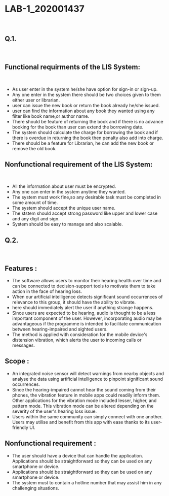 # LAB-1_202001437
<br>
<h2> Q.1.</h2>
<br>
<h2>Functional requirments of the LIS System:</h2>
<br>
<ul>
  <li>  As user enter in the system he/she have option for sign-in or sign-up.</li>
  <li>  Any one enter in the system there should be two choices given to them either user or librarian.</li>
  <li>  user can issue the new book or return the book already he/she issued. </li>
  <li>  user can find the information about any book they wanted using any filter like book name,or author name. </li>
  <li>  There should be feature of returning the book and if there is no advance booking for the book than user can extend the borrowing date.</li>
  <li>  The system should calculate the charge for borrowing the book and if there is overdue in returning the book then penalty also add into charge. </li>
  <li>  There should be a feature for Librarian, he can add the new book or remove the old book. </li>
</ul>

<h2>Nonfunctional requirement of the LIS System:</h2>
<br>
<ul>
  <li> All the information about user must be encrypted.</li>
  <li> Any one can enter in the system anytime they wanted.</li>
  <li> The system must work fine,so any desirable task must be completed in some amount of time.</li>
  <li> The system should accept the unique user name.</li>
  <li> The ststem should accept strong password like upper and lower case and any digit and sign.</li>
  <li> System should be easy to manage and also scalable.</li>
</ul>

<h2> Q.2. </h2>
<br>
<h2>Features :</h2>
<ul>
  <li> The software allows users to monitor their hearing health over time and can be connected to decision-support tools to motivate them to take action in the face of        hearing loss.</li>
  <li> When our artificial intelligence detects significant sound occurrences of relevance to this group, it should have the ability to vibrate.</li>
  <li> here should immediately alert the user if anything strange happens.</li>
  <li> Since users are expected to be hearing, audio is thought to be a less important component of the user. However, incorporating audio may be advantageous if the programme is intended to facilitate communication between hearing-impaired and sighted users.</li>
  <li> The method is applied with consideration for the mobile device's distension vibration, which alerts the user to incoming calls or messages.</li>
</ul>


<h2>Scope :</h2>
<ul>
  <li> An integrated noise sensor will detect warnings from nearby objects and analyse the data using artificial intelligence to pinpoint significant sound occurrences.</li>
  <li> Since the hearing-impaired cannot hear the sound coming from their phones, the vibration feature in mobile apps could readily inform them. Other applications for the vibration mode included lesser, higher, and pattern mode. This vibration mode can be altered depending on the severity of the user's hearing loss issue.</li>
  <li> Users within the same community can simply connect with one another. Users may utilise and benefit from this app with ease thanks to its user-friendly UI.</li>
</ul>


<h2>Nonfunctional requirement :</h2>
<ul>
  <li> The user should have a device that can handle the application. Applications should be straightforward so they can be used on any smartphone or device.</li>
  <li> Applications should be straightforward so they can be used on any smartphone or device.</li>
  <li> The system must to contain a hotline number that may assist him in any challenging situations.</li>
</ul>
